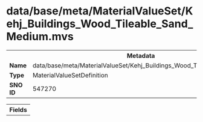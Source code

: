 <h1>data/base/meta/MaterialValueSet/Kehj_Buildings_Wood_Tileable_Sand_Medium.mvs</h1><table><tr><th colspan="100%">Metadata</th></tr><tr><td><b>Name</b></td><td>data/base/meta/MaterialValueSet/Kehj_Buildings_Wood_Tileable_Sand_Medium.mvs</td></tr><tr><td><b>Type</b></td><td>MaterialValueSetDefinition</td></tr><tr><td><b>SNO ID</b></td><td>547270</td></tr></table>

<table><tr><th colspan="100%">Fields</th></tr></table>

